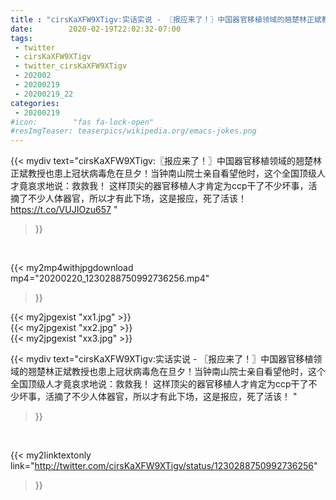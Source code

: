 ```yaml
---
title : "cirsKaXFW9XTigv:实话实说 - 〖报应来了！〗中国器官移植领域的翘楚林正斌教授也患上冠状病毒危在旦夕！当钟南山院士亲自看望他时，这个全国顶级人才竟哀求地说：救救我！ 这样顶尖的器官移植人才肯定为ccp干了不少坏事，活摘了不少人体器官，所以才有此下场，这是报应，死了活该！ "
date:        2020-02-19T22:02:32-07:00
tags:
 - twitter
 - cirsKaXFW9XTigv
 - twitter_cirsKaXFW9XTigv
 - 202002
 - 20200219
 - 20200219_22
categories:
 - 20200219
#icon:        "fas fa-lock-open"
#resImgTeaser: teaserpics/wikipedia.org/emacs-jokes.png
---
```


{{< mydiv text="cirsKaXFW9XTigv:〖报应来了！〗中国器官移植领域的翘楚林正斌教授也患上冠状病毒危在旦夕！当钟南山院士亲自看望他时，这个全国顶级人才竟哀求地说：救救我！ 这样顶尖的器官移植人才肯定为ccp干了不少坏事，活摘了不少人体器官，所以才有此下场，这是报应，死了活该！ https://t.co/VUJIOzu657 "
>}}
<br>


{{< my2mp4withjpgdownload mp4="20200220_1230288750992736256.mp4"
>}}

{{< my2jpgexist "xx1.jpg" >}}<br>
{{< my2jpgexist "xx2.jpg" >}}<br>
{{< my2jpgexist "xx3.jpg" >}}<br>



{{< mydiv text="cirsKaXFW9XTigv:实话实说 - 〖报应来了！〗中国器官移植领域的翘楚林正斌教授也患上冠状病毒危在旦夕！当钟南山院士亲自看望他时，这个全国顶级人才竟哀求地说：救救我！ 这样顶尖的器官移植人才肯定为ccp干了不少坏事，活摘了不少人体器官，所以才有此下场，这是报应，死了活该！ "
>}}
<br>

{{< my2linktextonly link="http://twitter.com/cirsKaXFW9XTigv/status/1230288750992736256"
>}}


<br>

